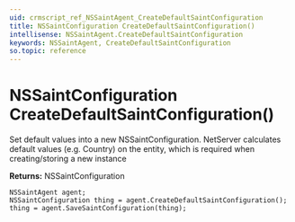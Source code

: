 ```yaml
---
uid: crmscript_ref_NSSaintAgent_CreateDefaultSaintConfiguration
title: NSSaintConfiguration CreateDefaultSaintConfiguration()
intellisense: NSSaintAgent.CreateDefaultSaintConfiguration
keywords: NSSaintAgent, CreateDefaultSaintConfiguration
so.topic: reference
---
```


# NSSaintConfiguration CreateDefaultSaintConfiguration()
	  
Set default values into a new NSSaintConfiguration.
NetServer calculates default values (e.g. Country) on the entity, which is required when creating/storing a new instance
	  
**Returns:** NSSaintConfiguration

```crmscript
NSSaintAgent agent;
NSSaintConfiguration thing = agent.CreateDefaultSaintConfiguration();
thing = agent.SaveSaintConfiguration(thing);
```

